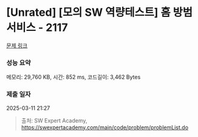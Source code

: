 # [Unrated] [모의 SW 역량테스트] 홈 방범 서비스 - 2117 

[문제 링크](https://swexpertacademy.com/main/code/problem/problemDetail.do?contestProbId=AV5V61LqAf8DFAWu) 

### 성능 요약

메모리: 29,760 KB, 시간: 852 ms, 코드길이: 3,462 Bytes

### 제출 일자

2025-03-11 21:27



> 출처: SW Expert Academy, https://swexpertacademy.com/main/code/problem/problemList.do